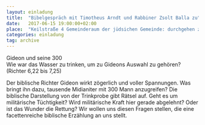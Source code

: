 ```yaml
---
layout: einladung
title:  "Bibelgespräch mit Timotheus Arndt und Rabbiner Zsolt Balla zu"
date:   2017-06-15 19:00:00+02:00
place:  "Keilstraße 4 Gemeinderaum der jüdsichen Gemeinde: durchgehen zum Hof und dort links wieder ins Haus"
categories: einladung
tag: archive
---
```

Gideon und seine 300<br/>
Wie war das Wasser zu trinken, um zu Gideons Auswahl zu gehören?<br/>
(Richter 6,22 bis 7,25)

Der biblische Richter Gideon wirkt zögerlich und voller Spannungen. Was bringt ihn dazu, tausende Midianiter mit 300 Mann anzugreifen? Die biblische Darstellung von der Trinkprobe gibt Rätsel auf. Geht es um militärische Tüchtigkeit? Wird militärische Kraft hier gerade abgelehnt? Oder ist das Wunder die Rettung? Wir wollen uns diesen Fragen stellen, die eine facettenreiche biblische Erzählung an uns stellt.
